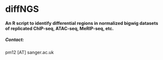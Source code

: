 # diffNGS
<h4> An R script to identify differential regions in normalized bigwig datasets of replicated ChIP-seq, ATAC-seq, MeRIP-seq, etc. </h4>


<h5>Contact:</h5> 
pm12 [AT] sanger.ac.uk


